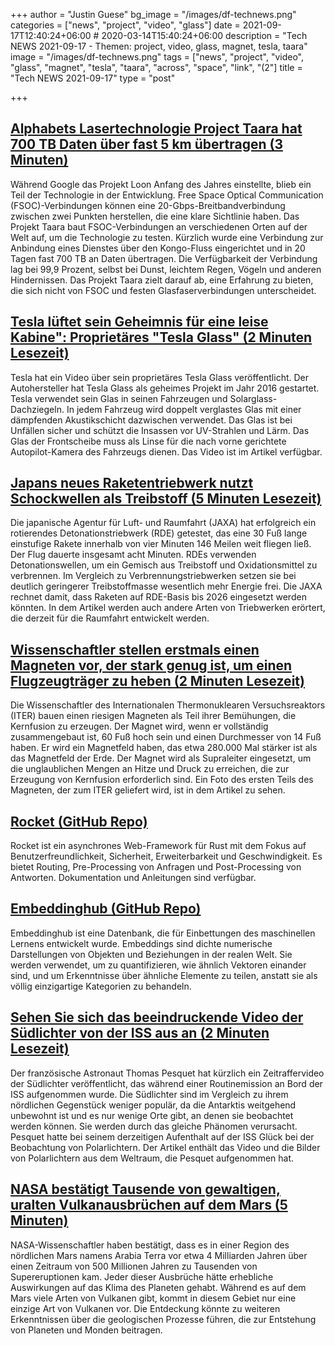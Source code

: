 +++
author = "Justin Guese"
bg_image = "/images/df-technews.png"
categories = ["news", "project", "video", "glass"]
date = 2021-09-17T12:40:24+06:00 # 2020-03-14T15:40:24+06:00
description = "Tech NEWS 2021-09-17 - Themen: project, video, glass, magnet, tesla, taara"
image = "/images/df-technews.png"
tags = ["news", "project", "video", "glass", "magnet", "tesla", "taara", "across", "space", "link", "(2"]
title = "Tech NEWS 2021-09-17"
type = "post"

+++

## [Alphabets Lasertechnologie Project Taara hat 700 TB Daten über fast 5 km übertragen (3 Minuten)](https://www.theverge.com/2021/9/16/22677015/project-taara-fsoc-wireless-internet-kinshasa-congo-fiber)

 Während Google das Projekt Loon Anfang des Jahres einstellte, blieb ein Teil der Technologie in der Entwicklung. Free Space Optical Communication (FSOC)-Verbindungen können eine 20-Gbps-Breitbandverbindung zwischen zwei Punkten herstellen, die eine klare Sichtlinie haben. Das Projekt Taara baut FSOC-Verbindungen an verschiedenen Orten auf der Welt auf, um die Technologie zu testen. Kürzlich wurde eine Verbindung zur Anbindung eines Dienstes über den Kongo-Fluss eingerichtet und in 20 Tagen fast 700 TB an Daten übertragen. Die Verfügbarkeit der Verbindung lag bei 99,9 Prozent, selbst bei Dunst, leichtem Regen, Vögeln und anderen Hindernissen. Das Projekt Taara zielt darauf ab, eine Erfahrung zu bieten, die sich nicht von FSOC und festen Glasfaserverbindungen unterscheidet.

## [Tesla lüftet sein Geheimnis für eine leise Kabine": Proprietäres "Tesla Glass" (2 Minuten Lesezeit)](https://electrek.co/2021/09/16/tesla-unveils-secret-quiet-cabin-proprietary-tesla-glass/)

 Tesla hat ein Video über sein proprietäres Tesla Glass veröffentlicht. Der Autohersteller hat Tesla Glass als geheimes Projekt im Jahr 2016 gestartet. Tesla verwendet sein Glas in seinen Fahrzeugen und Solarglass-Dachziegeln. In jedem Fahrzeug wird doppelt verglastes Glas mit einer dämpfenden Akustikschicht dazwischen verwendet. Das Glas ist bei Unfällen sicher und schützt die Insassen vor UV-Strahlen und Lärm. Das Glas der Frontscheibe muss als Linse für die nach vorne gerichtete Autopilot-Kamera des Fahrzeugs dienen. Das Video ist im Artikel verfügbar.

## [Japans neues Raketentriebwerk nutzt Schockwellen als Treibstoff (5 Minuten Lesezeit)](https://interestingengineering.com/japans-new-rocket-engine-uses-shock-waves-as-propellant)

 Die japanische Agentur für Luft- und Raumfahrt (JAXA) hat erfolgreich ein rotierendes Detonationstriebwerk (RDE) getestet, das eine 30 Fuß lange einstufige Rakete innerhalb von vier Minuten 146 Meilen weit fliegen ließ. Der Flug dauerte insgesamt acht Minuten. RDEs verwenden Detonationswellen, um ein Gemisch aus Treibstoff und Oxidationsmittel zu verbrennen. Im Vergleich zu Verbrennungstriebwerken setzen sie bei deutlich geringerer Treibstoffmasse wesentlich mehr Energie frei. Die JAXA rechnet damit, dass Raketen auf RDE-Basis bis 2026 eingesetzt werden könnten. In dem Artikel werden auch andere Arten von Triebwerken erörtert, die derzeit für die Raumfahrt entwickelt werden.

## [Wissenschaftler stellen erstmals einen Magneten vor, der stark genug ist, um einen Flugzeugträger zu heben (2 Minuten Lesezeit)](https://futurism.com/the-byte/magnet-aircraft-carrier)

 Die Wissenschaftler des Internationalen Thermonuklearen Versuchsreaktors (ITER) bauen einen riesigen Magneten als Teil ihrer Bemühungen, die Kernfusion zu erzeugen. Der Magnet wird, wenn er vollständig zusammengebaut ist, 60 Fuß hoch sein und einen Durchmesser von 14 Fuß haben. Er wird ein Magnetfeld haben, das etwa 280.000 Mal stärker ist als das Magnetfeld der Erde. Der Magnet wird als Supraleiter eingesetzt, um die unglaublichen Mengen an Hitze und Druck zu erreichen, die zur Erzeugung von Kernfusion erforderlich sind. Ein Foto des ersten Teils des Magneten, der zum ITER geliefert wird, ist in dem Artikel zu sehen.

## [Rocket (GitHub Repo)](https://github.com/SergioBenitez/Rocket/)

 Rocket ist ein asynchrones Web-Framework für Rust mit dem Fokus auf Benutzerfreundlichkeit, Sicherheit, Erweiterbarkeit und Geschwindigkeit. Es bietet Routing, Pre-Processing von Anfragen und Post-Processing von Antworten. Dokumentation und Anleitungen sind verfügbar.

## [Embeddinghub (GitHub Repo)](https://github.com/featureform/embeddinghub)

 Embeddinghub ist eine Datenbank, die für Einbettungen des maschinellen Lernens entwickelt wurde. Embeddings sind dichte numerische Darstellungen von Objekten und Beziehungen in der realen Welt. Sie werden verwendet, um zu quantifizieren, wie ähnlich Vektoren einander sind, und um Erkenntnisse über ähnliche Elemente zu teilen, anstatt sie als völlig einzigartige Kategorien zu behandeln.

## [Sehen Sie sich das beeindruckende Video der Südlichter von der ISS aus an (2 Minuten Lesezeit)](https://interestingengineering.com/watch-the-awe-inspiring-video-of-southern-lights-from-the-iss)

 Der französische Astronaut Thomas Pesquet hat kürzlich ein Zeitraffervideo der Südlichter veröffentlicht, das während einer Routinemission an Bord der ISS aufgenommen wurde. Die Südlichter sind im Vergleich zu ihrem nördlichen Gegenstück weniger populär, da die Antarktis weitgehend unbewohnt ist und es nur wenige Orte gibt, an denen sie beobachtet werden können. Sie werden durch das gleiche Phänomen verursacht. Pesquet hatte bei seinem derzeitigen Aufenthalt auf der ISS Glück bei der Beobachtung von Polarlichtern. Der Artikel enthält das Video und die Bilder von Polarlichtern aus dem Weltraum, die Pesquet aufgenommen hat.

## [NASA bestätigt Tausende von gewaltigen, uralten Vulkanausbrüchen auf dem Mars (5 Minuten)](https://www.nasa.gov/feature/goddard/2021/nasa-confirms-thousands-of-massive-ancient-volcanic-eruptions-on-mars)

 NASA-Wissenschaftler haben bestätigt, dass es in einer Region des nördlichen Mars namens Arabia Terra vor etwa 4 Milliarden Jahren über einen Zeitraum von 500 Millionen Jahren zu Tausenden von Supereruptionen kam. Jeder dieser Ausbrüche hätte erhebliche Auswirkungen auf das Klima des Planeten gehabt. Während es auf dem Mars viele Arten von Vulkanen gibt, kommt in diesem Gebiet nur eine einzige Art von Vulkanen vor. Die Entdeckung könnte zu weiteren Erkenntnissen über die geologischen Prozesse führen, die zur Entstehung von Planeten und Monden beitragen.

